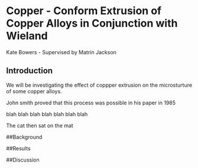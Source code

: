 # Copper - Conform Extrusion of Copper Alloys in Conjunction with Wieland 

Kate Bowers - Supervised by Matrin Jackson

## Introduction

We will be investigating the effect of coppper extrusion on the  microsturture of some copper alloys.

John smith proved that this process was possible in his paper in 1985

blah blah blah blah blah blah blah

The cat then sat on the mat

##Background 

##Results 

##Discussion
